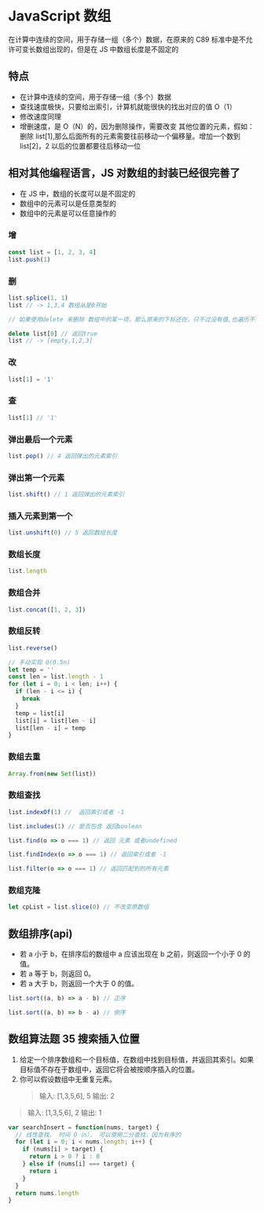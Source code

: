# JavaScript 数组

在计算中连续的空间，用于存储一组（多个）数据，在原来的 C89 标准中是不允许可变长数组出现的，但是在 JS 中数组长度是不固定的

## 特点

- 在计算中连续的空间，用于存储一组（多个）数据
- 查找速度极快，只要给出索引，计算机就能很快的找出对应的值 O（1）
- 修改速度同理
- 增删速度，是 O（N）的，因为删除操作，需要改变 其他位置的元素，假如：删除 list[1],那么后面所有的元素需要往前移动一个偏移量。增加一个数到 list[2]，2 以后的位置都要往后移动一位

## 相对其他编程语言，JS 对数组的封装已经很完善了

- 在 JS 中，数组的长度可以是不固定的
- 数组中的元素可以是任意类型的
- 数组中的元素是可以任意操作的

### 增

```js
const list = [1, 2, 3, 4]
list.push(1)
```

### 删

```js
list.splice(1, 1)
list // -> 1,3,4 数组从是0开始

// 如果使用delete 来删除 数组中的某一项，那么原来的下标还在，只不过没有值,也遍历不到 `empty` 但是长度不变，很诡异，所以从来没有人建议咱这么做

delete list[0] // 返回true
list // -> [empty,1,2,3]
```

### 改

```js
list[1] = '1'
```

### 查

```js
list[1] // '1'
```

### 弹出最后一个元素

```js
list.pop() // 4 返回弹出的元素索引
```

### 弹出第一个元素

```js
list.shift() // 1 返回弹出的元素索引
```

### 插入元素到第一个

```js
list.unshift(0) // 5 返回数组长度
```

### 数组长度

```js
list.length
```

### 数组合并

```js
list.concat([1, 2, 3])
```

### 数组反转

```js
list.reverse()

// 手动实现 O(0.5n)
let temp = ''
const len = list.length - 1
for (let i = 0; i < len; i++) {
  if (len - i <= i) {
    break
  }
  temp = list[i]
  list[i] = list[len - i]
  list[len - i] = temp
}
```

### 数组去重

```js
Array.from(new Set(list))
```

### 数组查找

```js
list.indexOf(1) //  返回索引或者 -1

list.includes(1) // 是否包含 返回boolean

list.find(o => o === 1) // 返回 元素 或者undefined

list.findIndex(o => o === 1) // 返回索引或者 -1

list.filter(o => o === 1) // 返回匹配到的所有元素
```

### 数组克隆

```js
let cpList = list.slice(0) // 不改变原数组
```

## 数组排序(api)

- 若 a 小于 b，在排序后的数组中 a 应该出现在 b 之前，则返回一个小于 0 的值。
- 若 a 等于 b，则返回 0。
- 若 a 大于 b，则返回一个大于 0 的值。

```js
list.sort((a, b) => a - b) // 正序

list.sort((a, b) => b - a) // 倒序
```

## 数组算法题 35 搜索插入位置

1. 给定一个排序数组和一个目标值，在数组中找到目标值，并返回其索引。如果目标值不存在于数组中，返回它将会被按顺序插入的位置。
2. 你可以假设数组中无重复元素。
   > 输入: [1,3,5,6], 5
   > 输出: 2

> 输入: [1,3,5,6], 2
> 输出: 1

```js
var searchInsert = function(nums, target) {
  // 线性查找， 时间 O（n）， 可以使用二分查找，因为有序的
  for (let i = 0; i < nums.length; i++) {
    if (nums[i] > target) {
      return i > 0 ? i : 0
    } else if (nums[i] === target) {
      return i
    }
  }
  return nums.length
}
```
